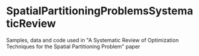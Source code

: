 # SpatialPartitioningProblemsSystematicReview
Samples, data and code used in "A Systematic Review of Optimization Techniques for the Spatial Partitioning Problem" paper
